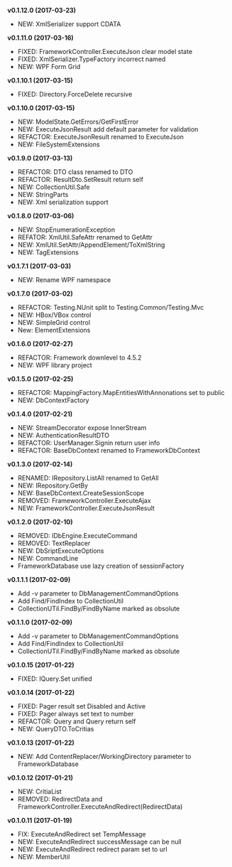 **v0.1.12.0 (2017-03-23)**
* NEW: XmlSerializer support CDATA

**v0.1.11.0 (2017-03-16)**
* FIXED: FrameworkController.ExecuteJson clear model state
* FIXED: XmlSerializer.TypeFactory incorrect named
* NEW: WPF Form Grid

**v0.1.10.1 (2017-03-15)**
* FIXED: Directory.ForceDelete recursive

**v0.1.10.0 (2017-03-15)**
* NEW: ModelState.GetErrors/GetFirstError
* NEW: ExecuteJsonResult add default parameter for validation
* REFACTOR: ExecuteJsonResult renamed to ExecuteJson
* NEW: FileSystemExtensions

**v0.1.9.0 (2017-03-13)**
* REFACTOR: DTO class renamed to DTO
* REFACTOR: ResultDto.SetResult return self
* NEW: CollectionUtil.Safe
* NEW: StringParts
* NEW: Xml serialization support

**v0.1.8.0 (2017-03-06)**
* NEW: StopEnumerationException
* REFATOR: XmlUtil.SafeAttr renamed to GetAttr
* NEW: XmlUtil.SetAttr/AppendElement/ToXmlString
* NEW: TagExtensions

**v0.1.7.1 (2017-03-03)**
* NEW: Rename WPF namespace

**v0.1.7.0 (2017-03-02)**
* REFACTOR: Testing.NUnit split to Testing.Common/Testing.Mvc
* NEW: HBox/VBox control
* NEW: SimpleGrid control
* New: ElementExtensions

**v0.1.6.0 (2017-02-27)**
* REFACTOR: Framework downlevel to 4.5.2
* NEW: WPF library project

**v0.1.5.0 (2017-02-25)**
* REFACTOR: MappingFactory.MapEntitiesWithAnnonations set to public
* NEW: DbContextFactory

**v0.1.4.0 (2017-02-21)**
* NEW: StreamDecorator expose InnerStream
* NEW: AuthenticationResultDTO
* REFACTOR: UserManager.Signin return user info
* REFACTOR: BaseDbContext renamed to FrameworkDbContext

**v0.1.3.0 (2017-02-14)**
* RENAMED: IRepository.ListAll renamed to GetAll
* NEW: IRepository.GetBy
* NEW: BaseDbContext.CreateSessionScope
* REMOVED: FrameworkController.ExecuteAjax
* NEW: FrameworkController.ExecuteJsonResult

**v0.1.2.0 (2017-02-10)**
* REMOVED: IDbEngine.ExecuteCommand
* REMOVED: TextReplacer
* NEW: DbSriptExecuteOptions
* NEW: CommandLine
* FrameworkDatabase use lazy creation of sessionFactory

**v0.1.1.1 (2017-02-09)**
* Add -v parameter to DbManagementCommandOptions
* Add Find/FindIndex to CollectionUtil
* CollectionUTil.FindBy/FindByName marked as obsolute

**v0.1.1.0 (2017-02-09)**
* Add -v parameter to DbManagementCommandOptions
* Add Find/FindIndex to CollectionUtil
* CollectionUTil.FindBy/FindByName marked as obsolute

**v0.1.0.15 (2017-01-22)**
* FIXED: IQuery<T>.Set unified

**v0.1.0.14 (2017-01-22)**
* FIXED: Pager result set Disabled and Active
* FIXED: Pager always set text to number
* REFACTOR: Query and Query<T> return self
* NEW: QueryDTO.ToCritias

**v0.1.0.13 (2017-01-22)**
* NEW: Add ContentReplacer/WorkingDirectory parameter to FrameworkDatabase

**v0.1.0.12 (2017-01-21)**
* NEW: CritiaList
* REMOVED: RedirectData and FrameworkController.ExecuteAndRedirect(RedirectData)

**v0.1.0.11 (2017-01-19)**
* FIX: ExecuteAndRedirect set TempMessage
* NEW: ExecuteAndRedirect successMessage can be null
* NEW: ExecuteAndRedirect redirect param set to url
* NEW: MemberUtil

